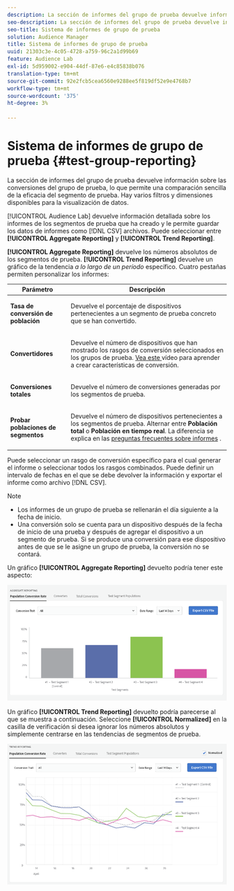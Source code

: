 ```yaml
---
description: La sección de informes del grupo de prueba devuelve información sobre las conversiones del grupo de prueba, lo que permite una comparación sencilla de la eficacia del segmento de prueba. Hay varios filtros y dimensiones disponibles para la visualización de datos.
seo-description: La sección de informes del grupo de prueba devuelve información sobre las conversiones del grupo de prueba, lo que permite una comparación sencilla de la eficacia del segmento de prueba. Hay varios filtros y dimensiones disponibles para la visualización de datos.
seo-title: Sistema de informes de grupo de prueba
solution: Audience Manager
title: Sistema de informes de grupo de prueba
uuid: 21303c3e-4c05-4728-a759-96c2a1d99b69
feature: Audience Lab
exl-id: 5d959002-e904-44df-87e6-e4c85838b076
translation-type: tm+mt
source-git-commit: 92e2fcb5cea6560e9288ee5f819df52e9e4768b7
workflow-type: tm+mt
source-wordcount: '375'
ht-degree: 3%

---
```


# Sistema de informes de grupo de prueba {#test-group-reporting}

La sección de informes del grupo de prueba devuelve información sobre las conversiones del grupo de prueba, lo que permite una comparación sencilla de la eficacia del segmento de prueba. Hay varios filtros y dimensiones disponibles para la visualización de datos.

[!UICONTROL Audience Lab] devuelve información detallada sobre los informes de los segmentos de prueba que ha creado y le permite guardar los datos de informes como  [!DNL CSV] archivos. Puede seleccionar entre **[!UICONTROL Aggregate Reporting]** y **[!UICONTROL Trend Reporting]**.

**[!UICONTROL Aggregate Reporting]** devuelve los números absolutos de los segmentos de prueba. **[!UICONTROL Trend Reporting]** devuelve un gráfico de la tendencia  *a lo largo de un período* específico. Cuatro pestañas permiten personalizar los informes:

<table id="table_446384AE9A36408A9C570CB7DB72C3D6"> 
 <thead> 
  <tr> 
   <th colname="col1" class="entry"> Parámetro </th> 
   <th colname="col2" class="entry"> Descripción </th> 
  </tr> 
 </thead>
 <tbody> 
  <tr> 
   <td colname="col1"> <p> <b><span class="uicontrol"> Tasa de conversión de población</span></b> </p> </td> 
   <td colname="col2"> <p>Devuelve el porcentaje de dispositivos pertenecientes a un segmento de prueba concreto que se han convertido. </p> </td> 
  </tr> 
  <tr> 
   <td colname="col1"> <p> <b><span class="uicontrol"> Convertidores</span></b> </p> </td> 
   <td colname="col2"> <p>Devuelve el número de dispositivos que han mostrado los rasgos de conversión seleccionados en los grupos de prueba. <a href="https://helpx.adobe.com/audience-manager/kt/using/creating-conversion-traits-feature-video-use.html" format="https" scope="external"> Vea este </a> vídeo para aprender a crear características de conversión. </p> </td> 
  </tr> 
  <tr> 
   <td colname="col1"> <p> <b><span class="uicontrol"> Conversiones totales</span></b> </p> </td> 
   <td colname="col2"> <p>Devuelve el número de conversiones generadas por los segmentos de prueba. </p> </td> 
  </tr> 
  <tr> 
   <td colname="col1"> <p> <b><span class="uicontrol"> Probar poblaciones de segmentos</span></b> </p> </td> 
   <td colname="col2"> <p>Devuelve el número de dispositivos pertenecientes a los segmentos de prueba. Alternar entre <b><span class="uicontrol"> Población total</span></b> o <b><span class="uicontrol"> Población en tiempo real</span></b>. La diferencia se explica en las <a href="../../faq/faq-reporting.md"> preguntas frecuentes sobre informes</a> . </p> </td>
  </tr>
 </tbody>
</table>

Puede seleccionar un rasgo de conversión específico para el cual generar el informe o seleccionar todos los rasgos combinados. Puede definir un intervalo de fechas en el que se debe devolver la información y exportar el informe como archivo [!DNL CSV].

>[!NOTE]
>
>* Los informes de un grupo de prueba se rellenarán el día siguiente a la fecha de inicio.
>* Una conversión solo se cuenta para un dispositivo después de la fecha de inicio de una prueba y después de agregar el dispositivo a un segmento de prueba. Si se produce una conversión para ese dispositivo antes de que se le asigne un grupo de prueba, la conversión no se contará.


Un gráfico **[!UICONTROL Aggregate Reporting]** devuelto podría tener este aspecto:

![](assets/aggregate-reporting.PNG)

Un gráfico **[!UICONTROL Trend Reporting]** devuelto podría parecerse al que se muestra a continuación. Seleccione **[!UICONTROL Normalized]** en la casilla de verificación si desea ignorar los números absolutos y simplemente centrarse en las tendencias de segmentos de prueba.

![](assets/trend-reporting.PNG)
